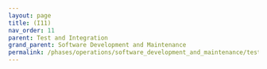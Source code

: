 ```yaml
---
layout: page
title: (I11)
nav_order: 11
parent: Test and Integration
grand_parent: Software Development and Maintenance
permalink: /phases/operations/software_development_and_maintenance/test_and_integration/i11/
---
```

